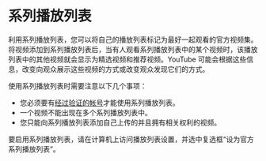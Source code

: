 # 系列播放列表

利用系列播放列表，您可以将自己的播放列表标记为最好一起观看的官方视频集。将视频添加到系列播放列表后，当有人观看系列播放列表中的某个视频时，该播放列表中的其他视频就会显示为精选视频和推荐视频。YouTube 可能会根据这些信息，改变向观众展示这些视频的方式或改变观众发现它们的方式。

使用系列播放列表时需要注意以下几个事项：

* 您必须要有[经过验证的帐号](https://support.google.com/youtube/answer/171664)才能使用系列播放列表。
* 一个视频不能出现在多个系列播放列表中。
* 您只能向系列播放列表添加自己上传的并且拥有相关权利的视频。

要启用系列播放列表，请在计算机上访问播放列表设置，并选中复选框“设为官方系列播放列表”。